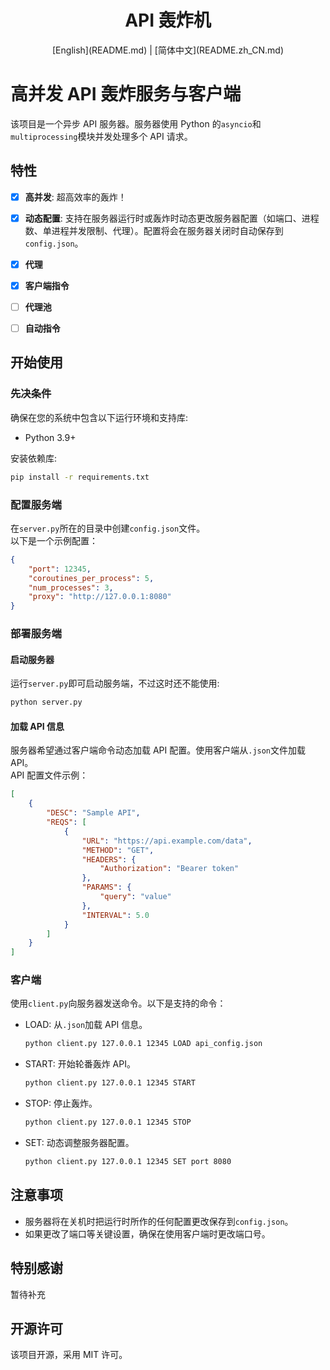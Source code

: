 <div align="center">
<h1>API 轰炸机</h1>
[English](README.md) | [简体中文](README.zh_CN.md)
</div>

# 高并发 API 轰炸服务与客户端
该项目是一个异步 API 服务器。服务器使用 Python 的`asyncio`和`multiprocessing`模块并发处理多个 API 请求。

## 特性

- [X] **高并发**: 超高效率的轰炸！
- [X] **动态配置**: 支持在服务器运行时或轰炸时动态更改服务器配置（如端口、进程数、单进程并发限制、代理）。配置将会在服务器关闭时自动保存到`config.json`。
- [X] **代理**
- [X] **客户端指令**


- [ ] **代理池**
- [ ] **自动指令**

## 开始使用
### 先决条件

确保在您的系统中包含以下运行环境和支持库:

- Python 3.9+

安装依赖库:
```bash
pip install -r requirements.txt
```

### 配置服务端
在`server.py`所在的目录中创建`config.json`文件。   
以下是一个示例配置：

```json
{
    "port": 12345,
    "coroutines_per_process": 5,
    "num_processes": 3,
    "proxy": "http://127.0.0.1:8080"
}
```

### 部署服务端
#### 启动服务器

运行`server.py`即可启动服务端，不过这时还不能使用:
```bash
python server.py
```

#### 加载 API 信息

服务器希望通过客户端命令动态加载 API 配置。使用客户端从`.json`文件加载 API。  
API 配置文件示例：
```json
[
    {
        "DESC": "Sample API",
        "REQS": [
            {
                "URL": "https://api.example.com/data",
                "METHOD": "GET",
                "HEADERS": {
                    "Authorization": "Bearer token"
                },
                "PARAMS": {
                    "query": "value"
                },
                "INTERVAL": 5.0
            }
        ]
    }
]
```

### 客户端
使用`client.py`向服务器发送命令。以下是支持的命令：
* LOAD: 从`.json`加载 API 信息。
    ```bash
    python client.py 127.0.0.1 12345 LOAD api_config.json
    ```
* START: 开始轮番轰炸 API。
    ```bash
    python client.py 127.0.0.1 12345 START
    ```
* STOP: 停止轰炸。
    ```bash
    python client.py 127.0.0.1 12345 STOP
    ```
* SET: 动态调整服务器配置。
    ```bash
    python client.py 127.0.0.1 12345 SET port 8080
    ```

## 注意事项
* 服务器将在关机时把运行时所作的任何配置更改保存到`config.json`。
* 如果更改了端口等关键设置，确保在使用客户端时更改端口号。

## 特别感谢
暂待补充

## 开源许可
该项目开源，采用 MIT 许可。